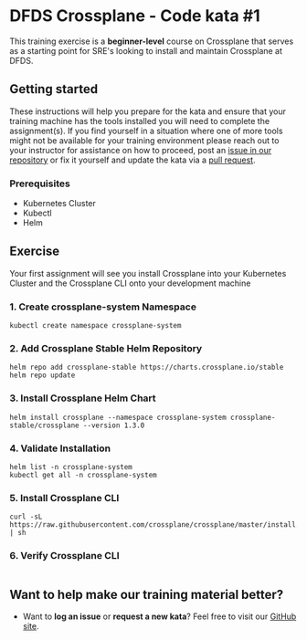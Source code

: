 DFDS Crossplane - Code kata #1
======================================

This training exercise is a **beginner-level** course on Crossplane that serves as a starting point for SRE's looking to install and maintain Crossplane at DFDS.

## Getting started
These instructions will help you prepare for the kata and ensure that your training machine has the tools installed you will need to complete the assignment(s). If you find yourself in a situation where one of more tools might not be available for your training environment please reach out to your instructor for assistance on how to proceed, post an [issue in our repository](https://github.com/dfds/dojo/issues) or fix it yourself and update the kata via a [pull request](https://github.com/dfds/dojo/pulls).

### Prerequisites
* Kubernetes Cluster
* Kubectl
* Helm

## Exercise
Your first assignment will see you install Crossplane into your Kubernetes Cluster and the Crossplane CLI onto your development machine

### 1. Create crossplane-system Namespace

```
kubectl create namespace crossplane-system
```

### 2. Add Crossplane Stable Helm Repository

```
helm repo add crossplane-stable https://charts.crossplane.io/stable
helm repo update
```

### 3. Install Crossplane Helm Chart

```
helm install crossplane --namespace crossplane-system crossplane-stable/crossplane --version 1.3.0
```

### 4. Validate Installation

```
helm list -n crossplane-system
kubectl get all -n crossplane-system
```

### 5. Install Crossplane CLI

```
curl -sL https://raw.githubusercontent.com/crossplane/crossplane/master/install.sh | sh
```

### 6. Verify Crossplane CLI
```
```

## Want to help make our training material better?
 * Want to **log an issue** or **request a new kata**? Feel free to visit our [GitHub site](https://github.com/dfds/dojo/issues).